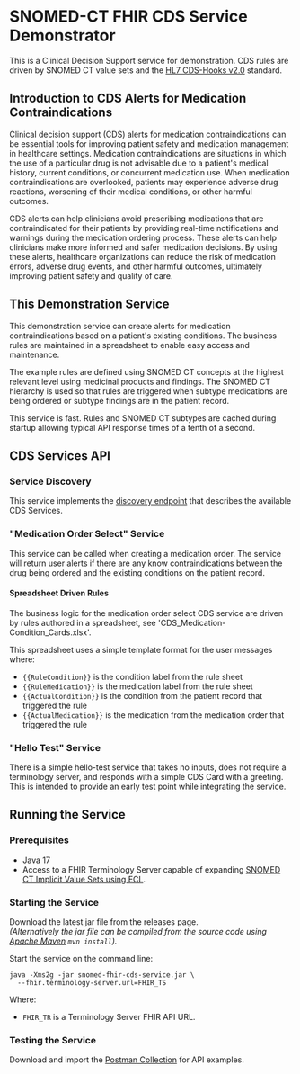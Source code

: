 # SNOMED-CT FHIR CDS Service Demonstrator

This is a Clinical Decision Support service for demonstration. CDS rules are driven by SNOMED CT value sets
and the [HL7 CDS-Hooks v2.0](https://cds-hooks.hl7.org/2.0/) standard.

## Introduction to CDS Alerts for Medication Contraindications
Clinical decision support (CDS) alerts for medication contraindications can be essential tools for improving
patient safety and medication management in healthcare settings. Medication contraindications are situations 
in which the use of a particular drug is not advisable due to a patient's medical history, current conditions,
or concurrent medication use. When medication contraindications are overlooked, patients may experience adverse
drug reactions, worsening of their medical conditions, or other harmful outcomes.

CDS alerts can help clinicians avoid prescribing medications that are contraindicated for their patients by
providing real-time notifications and warnings during the medication ordering process. These alerts can help clinicians
make more informed and safer medication decisions. By using these alerts, healthcare organizations can reduce the risk of 
medication errors, adverse drug events, and other harmful outcomes, ultimately improving patient safety 
and quality of care.

## This Demonstration Service
This demonstration service can create alerts for medication contraindications based on a patient's existing conditions.
The business rules are maintained in a spreadsheet to enable easy access and maintenance. 

The example rules are defined using SNOMED CT concepts at the highest relevant level using medicinal products and findings.
The SNOMED CT hierarchy is used so that rules are triggered when subtype medications are being ordered or subtype 
findings are in the patient record.

This service is fast. Rules and SNOMED CT subtypes are cached during startup allowing typical API response times 
of a tenth of a second.

## CDS Services API
### Service Discovery
This service implements the [discovery endpoint](https://cds-hooks.hl7.org/2.0/#discovery) that describes the available CDS Services.

### "Medication Order Select" Service
This service can be called when creating a medication order. The service will return user alerts if there are any know contraindications 
between the drug being ordered and the existing conditions on the patient record.
#### Spreadsheet Driven Rules
The business logic for the medication order select CDS service are driven by rules authored in a spreadsheet, see 'CDS_Medication-Condition_Cards.xlsx'. 

This spreadsheet uses a simple template format for the user messages where: 
- `{{RuleCondition}}` is the condition label from the rule sheet
- `{{RuleMedication}}` is the medication label from the rule sheet
- `{{ActualCondition}}` is the condition from the patient record that triggered the rule
- `{{ActualMedication}}` is the medication from the medication order that triggered the rule

### "Hello Test" Service
There is a simple hello-test service that takes no inputs, does not require a terminology server, and responds with a simple CDS Card with a greeting. 
This is intended to provide an early test point while integrating the service. 

## Running the Service
### Prerequisites
- Java 17
- Access to a FHIR Terminology Server capable of expanding [SNOMED CT Implicit Value Sets using ECL](https://www.hl7.org/fhir/snomedct.html#implicit).

### Starting the Service
Download the latest jar file from the releases page.  
_(Alternatively the jar file can be compiled from the source code using
[Apache Maven](https://maven.apache.org/guides/getting-started/maven-in-five-minutes.html) `mvn install`)._

Start the service on the command line:
```
java -Xms2g -jar snomed-fhir-cds-service.jar \
  --fhir.terminology-server.url=FHIR_TS
```
Where:
- `FHIR_TR` is a Terminology Server FHIR API URL.

### Testing the Service
Download and import the [Postman Collection](Postman_collection.json) for API examples.
